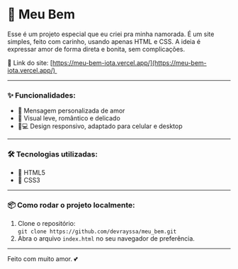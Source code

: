 # 💖 Meu Bem

Esse é um projeto especial que eu criei pra minha namorada. É um site simples, feito com carinho, usando apenas HTML e CSS. A ideia é expressar amor de forma direta e bonita, sem complicações.

🔗 Link do site: [https://meu-bem-iota.vercel.app/](https://meu-bem-iota.vercel.app/) 

---

### **✨ Funcionalidades:**

*   💌 Mensagem personalizada de amor
*   🎨 Visual leve, romântico e delicado
*   📱💻 Design responsivo, adaptado para celular e desktop

---

### **🛠️ Tecnologias utilizadas:**

*   🔧 HTML5
*   🎨 CSS3

---

### **📦 Como rodar o projeto localmente:**

1.  Clone o repositório:  
    `git clone https://github.com/devrayssa/meu_bem.git`
2.  Abra o arquivo `index.html` no seu navegador de preferência.

---

Feito com muito amor. 💕
